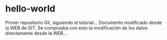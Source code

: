 # hello-world
Primer repositorio Git, siguiendo el tutorial...
Documento modificado desde la WEB de GIT. Se comprueba con esto la modificación de los datos directamente desde la WEB...
